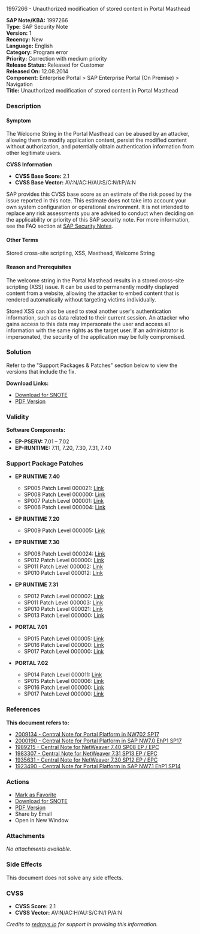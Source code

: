 1997266 - Unauthorized modification of stored content in Portal Masthead

**SAP Note/KBA:** 1997266  
**Type:** SAP Security Note  
**Version:** 1  
**Recency:** New  
**Language:** English  
**Category:** Program error  
**Priority:** Correction with medium priority  
**Release Status:** Released for Customer  
**Released On:** 12.08.2014  
**Component:** Enterprise Portal > SAP Enterprise Portal (On Premise) > Navigation  
**Title:** Unauthorized modification of stored content in Portal Masthead

### Description

#### Symptom

The Welcome String in the Portal Masthead can be abused by an attacker, allowing them to modify application content, persist the modified content without authorization, and potentially obtain authentication information from other legitimate users.

**CVSS Information**  
- **CVSS Base Score:** 2.1  
- **CVSS Base Vector:** AV:N/AC:H/AU:S/C:N/I:P/A:N  

SAP provides this CVSS base score as an estimate of the risk posed by the issue reported in this note. This estimate does not take into account your own system configuration or operational environment. It is not intended to replace any risk assessments you are advised to conduct when deciding on the applicability or priority of this SAP security note. For more information, see the FAQ section at [SAP Security Notes](https://service.sap.com/securitynotes/).

#### Other Terms

Stored cross-site scripting, XSS, Masthead, Welcome String

#### Reason and Prerequisites

The welcome string in the Portal Masthead results in a stored cross-site scripting (XSS) issue. It can be used to permanently modify displayed content from a website, allowing the attacker to embed content that is rendered automatically without targeting victims individually.

Stored XSS can also be used to steal another user's authentication information, such as data related to their current session. An attacker who gains access to this data may impersonate the user and access all information with the same rights as the target user. If an administrator is impersonated, the security of the application may be fully compromised.

### Solution

Refer to the "Support Packages & Patches" section below to view the versions that include the fix.

**Download Links:**
- [Download for SNOTE](https://notesdownloads.sap.com/note/0040000017847902017)
- [PDF Version](https://userapps.support.sap.com/sap/support/sfm/notes/print/0001997266?language=en-US&token=9DBBC2C4E462C0023837F6852FE4B2A6)

### Validity

**Software Components:**
- **EP-PSERV:** 7.01 – 7.02
- **EP-RUNTIME:** 7.11, 7.20, 7.30, 7.31, 7.40

### Support Package Patches

- **EP RUNTIME 7.40**
  - SP005 Patch Level 000021: [Link](https://userapps.support.sap.com/sap/support/swdc/notes?cvnr=67838200100200019788&support_package=SP005&patch_level=000021)
  - SP008 Patch Level 000000: [Link](https://userapps.support.sap.com/sap/support/swdc/notes?cvnr=67838200100200019788&support_package=SP008&patch_level=000000)
  - SP007 Patch Level 000001: [Link](https://userapps.support.sap.com/sap/support/swdc/notes?cvnr=67838200100200019788&support_package=SP007&patch_level=000001)
  - SP006 Patch Level 000004: [Link](https://userapps.support.sap.com/sap/support/swdc/notes?cvnr=67838200100200019788&support_package=SP006&patch_level=000004)
  
- **EP RUNTIME 7.20**
  - SP009 Patch Level 000005: [Link](https://userapps.support.sap.com/sap/support/swdc/notes?cvnr=01200615320200012953&support_package=SP009&patch_level=000005)
  
- **EP RUNTIME 7.30**
  - SP008 Patch Level 000024: [Link](https://userapps.support.sap.com/sap/support/swdc/notes?cvnr=01200615320200015108&support_package=SP008&patch_level=000024)
  - SP012 Patch Level 000000: [Link](https://userapps.support.sap.com/sap/support/swdc/notes?cvnr=01200615320200015108&support_package=SP012&patch_level=000000)
  - SP011 Patch Level 000002: [Link](https://userapps.support.sap.com/sap/support/swdc/notes?cvnr=01200615320200015108&support_package=SP011&patch_level=000002)
  - SP010 Patch Level 000012: [Link](https://userapps.support.sap.com/sap/support/swdc/notes?cvnr=01200615320200015108&support_package=SP010&patch_level=000012)
  
- **EP RUNTIME 7.31**
  - SP012 Patch Level 000002: [Link](https://userapps.support.sap.com/sap/support/swdc/notes?cvnr=01200314690200014358&support_package=SP012&patch_level=000002)
  - SP011 Patch Level 000003: [Link](https://userapps.support.sap.com/sap/support/swdc/notes?cvnr=01200314690200014358&support_package=SP011&patch_level=000003)
  - SP010 Patch Level 000021: [Link](https://userapps.support.sap.com/sap/support/swdc/notes?cvnr=01200314690200014358&support_package=SP010&patch_level=000021)
  - SP013 Patch Level 000000: [Link](https://userapps.support.sap.com/sap/support/swdc/notes?cvnr=01200314690200014358&support_package=SP013&patch_level=000000)
  
- **PORTAL 7.01**
  - SP015 Patch Level 000005: [Link](https://userapps.support.sap.com/sap/support/swdc/notes?cvnr=01200615320200010804&support_package=SP015&patch_level=000005)
  - SP016 Patch Level 000000: [Link](https://userapps.support.sap.com/sap/support/swdc/notes?cvnr=01200615320200010804&support_package=SP016&patch_level=000000)
  - SP017 Patch Level 000000: [Link](https://userapps.support.sap.com/sap/support/swdc/notes?cvnr=01200615320200010804&support_package=SP017&patch_level=000000)
  
- **PORTAL 7.02**
  - SP014 Patch Level 000011: [Link](https://userapps.support.sap.com/sap/support/swdc/notes?cvnr=01200615320200012489&support_package=SP014&patch_level=000011)
  - SP015 Patch Level 000006: [Link](https://userapps.support.sap.com/sap/support/swdc/notes?cvnr=01200615320200012489&support_package=SP015&patch_level=000006)
  - SP016 Patch Level 000000: [Link](https://userapps.support.sap.com/sap/support/swdc/notes?cvnr=01200615320200012489&support_package=SP016&patch_level=000000)
  - SP017 Patch Level 000000: [Link](https://userapps.support.sap.com/sap/support/swdc/notes?cvnr=01200615320200012489&support_package=SP017&patch_level=000000)

### References

**This document refers to:**
- [2009134 - Central Note for Portal Platform in NW702 SP17](https://me.sap.com/notes/2009134)
- [2000190 - Central Note for Portal Platform in SAP NW7.0 EhP1 SP17](https://me.sap.com/notes/2000190)
- [1989215 - Central Note for NetWeaver 7.40 SP08 EP / EPC](https://me.sap.com/notes/1989215)
- [1983307 - Central Note for NetWeaver 7.31 SP13 EP / EPC](https://me.sap.com/notes/1983307)
- [1935631 - Central Note for NetWeaver 7.30 SP12 EP / EPC](https://me.sap.com/notes/1935631)
- [1923490 - Central Note for Portal Platform in SAP NW7.1 EhP1 SP14](https://me.sap.com/notes/1923490)

### Actions

- [Mark as Favorite](#)
- [Download for SNOTE](https://notesdownloads.sap.com/note/0040000017847902017)
- [PDF Version](https://userapps.support.sap.com/sap/support/sfm/notes/print/0001997266?language=en-US&token=9DBBC2C4E462C0023837F6852FE4B2A6)
- Share by Email
- Open in New Window

### Attachments

_No attachments available._

### Side Effects

This document does not solve any side effects.

### CVSS

- **CVSS Score:** 2.1  
- **CVSS Vector:** AV:N/AC:H/AU:S/C:N/I:P/A:N  

*Credits to [redrays.io](https://redrays.io) for support in providing this information.*